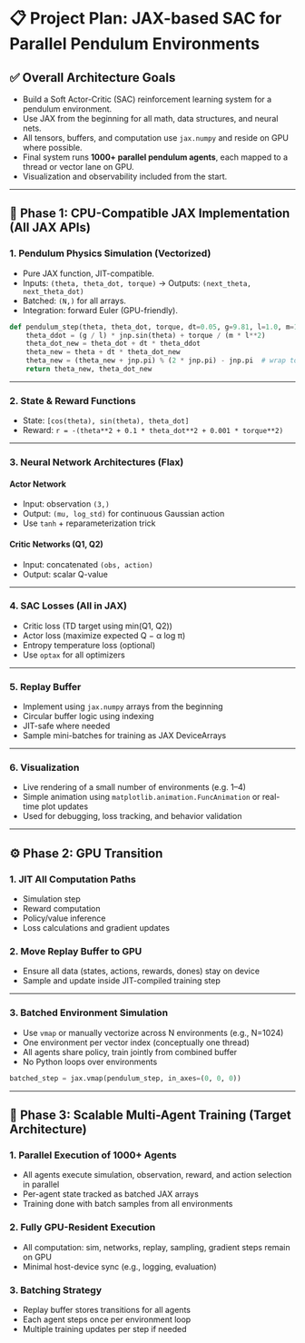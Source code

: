 # 📋 Project Plan: JAX-based SAC for Parallel Pendulum Environments

## ✅ Overall Architecture Goals
- Build a Soft Actor-Critic (SAC) reinforcement learning system for a pendulum environment.
- Use JAX from the beginning for all math, data structures, and neural nets.
- All tensors, buffers, and computation use `jax.numpy` and reside on GPU where possible.
- Final system runs **1000+ parallel pendulum agents**, each mapped to a thread or vector lane on GPU.
- Visualization and observability included from the start.

---

## 🧱 Phase 1: CPU-Compatible JAX Implementation (All JAX APIs)

### 1. Pendulum Physics Simulation (Vectorized)
- Pure JAX function, JIT-compatible.
- Inputs: `(theta, theta_dot, torque)` → Outputs: `(next_theta, next_theta_dot)`
- Batched: `(N,)` for all arrays.
- Integration: forward Euler (GPU-friendly).

```python
def pendulum_step(theta, theta_dot, torque, dt=0.05, g=9.81, l=1.0, m=1.0):
    theta_ddot = (g / l) * jnp.sin(theta) + torque / (m * l**2)
    theta_dot_new = theta_dot + dt * theta_ddot
    theta_new = theta + dt * theta_dot_new
    theta_new = (theta_new + jnp.pi) % (2 * jnp.pi) - jnp.pi  # wrap to [-π, π]
    return theta_new, theta_dot_new
```

---

### 2. State & Reward Functions

* State: `[cos(theta), sin(theta), theta_dot]`
* Reward: `r = -(theta**2 + 0.1 * theta_dot**2 + 0.001 * torque**2)`

---

### 3. Neural Network Architectures (Flax)

#### Actor Network

* Input: observation `(3,)`
* Output: `(mu, log_std)` for continuous Gaussian action
* Use `tanh` + reparameterization trick

#### Critic Networks (Q1, Q2)

* Input: concatenated `(obs, action)`
* Output: scalar Q-value

---

### 4. SAC Losses (All in JAX)

* Critic loss (TD target using min(Q1, Q2))
* Actor loss (maximize expected Q − α log π)
* Entropy temperature loss (optional)
* Use `optax` for all optimizers

---

### 5. Replay Buffer

* Implement using `jax.numpy` arrays from the beginning
* Circular buffer logic using indexing
* JIT-safe where needed
* Sample mini-batches for training as JAX DeviceArrays

---

### 6. Visualization

* Live rendering of a small number of environments (e.g. 1–4)
* Simple animation using `matplotlib.animation.FuncAnimation` or real-time plot updates
* Used for debugging, loss tracking, and behavior validation

---

## ⚙️ Phase 2: GPU Transition

### 1. JIT All Computation Paths

* Simulation step
* Reward computation
* Policy/value inference
* Loss calculations and gradient updates

### 2. Move Replay Buffer to GPU

* Ensure all data (states, actions, rewards, dones) stay on device
* Sample and update inside JIT-compiled training step

---

### 3. Batched Environment Simulation

* Use `vmap` or manually vectorize across N environments (e.g., N=1024)
* One environment per vector index (conceptually one thread)
* All agents share policy, train jointly from combined buffer
* No Python loops over environments

```python
batched_step = jax.vmap(pendulum_step, in_axes=(0, 0, 0))
```

---

## 🚀 Phase 3: Scalable Multi-Agent Training (Target Architecture)

### 1. Parallel Execution of 1000+ Agents

* All agents execute simulation, observation, reward, and action selection in parallel
* Per-agent state tracked as batched JAX arrays
* Training done with batch samples from all environments

### 2. Fully GPU-Resident Execution

* All computation: sim, networks, replay, sampling, gradient steps remain on GPU
* Minimal host-device sync (e.g., logging, evaluation)

### 3. Batching Strategy

* Replay buffer stores transitions for all agents
* Each agent steps once per environment loop
* Multiple training updates per step if needed
